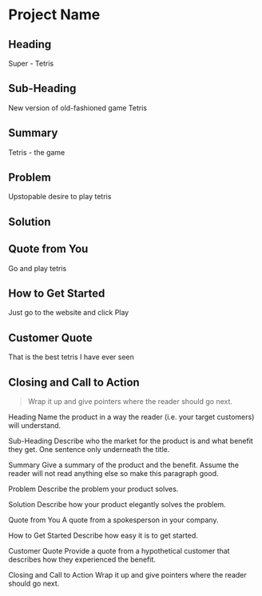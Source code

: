 # Project Name #

<!-- 
> This material was originally posted [here](http://www.quora.com/What-is-Amazons-approach-to-product-development-and-product-management). It is reproduced here for posterities sake.

There is an approach called "working backwards" that is widely used at Amazon. They work backwards from the customer, rather than starting with an idea for a product and trying to bolt customers onto it. While working backwards can be applied to any specific product decision, using this approach is especially important when developing new products or features.

For new initiatives a product manager typically starts by writing an internal press release announcing the finished product. The target audience for the press release is the new/updated product's customers, which can be retail customers or internal users of a tool or technology. Internal press releases are centered around the customer problem, how current solutions (internal or external) fail, and how the new product will blow away existing solutions.

If the benefits listed don't sound very interesting or exciting to customers, then perhaps they're not (and shouldn't be built). Instead, the product manager should keep iterating on the press release until they've come up with benefits that actually sound like benefits. Iterating on a press release is a lot less expensive than iterating on the product itself (and quicker!).

If the press release is more than a page and a half, it is probably too long. Keep it simple. 3-4 sentences for most paragraphs. Cut out the fat. Don't make it into a spec. You can accompany the press release with a FAQ that answers all of the other business or execution questions so the press release can stay focused on what the customer gets. My rule of thumb is that if the press release is hard to write, then the product is probably going to suck. Keep working at it until the outline for each paragraph flows. 

Oh, and I also like to write press-releases in what I call "Oprah-speak" for mainstream consumer products. Imagine you're sitting on Oprah's couch and have just explained the product to her, and then you listen as she explains it to her audience. That's "Oprah-speak", not "Geek-speak".

Once the project moves into development, the press release can be used as a touchstone; a guiding light. The product team can ask themselves, "Are we building what is in the press release?" If they find they're spending time building things that aren't in the press release (overbuilding), they need to ask themselves why. This keeps product development focused on achieving the customer benefits and not building extraneous stuff that takes longer to build, takes resources to maintain, and doesn't provide real customer benefit (at least not enough to warrant inclusion in the press release).
 -->
 
## Heading ##
  Super - Tetris

## Sub-Heading ##
  New version of old-fashioned game Tetris

## Summary ##
  Tetris - the game

## Problem ##
  Upstopable desire to play tetris

## Solution ##
  

## Quote from You ##
  Go and play tetris

## How to Get Started ##
  Just go to the website and click Play

## Customer Quote ##
  That is the best tetris I have ever seen

## Closing and Call to Action ##
  > Wrap it up and give pointers where the reader should go next.

  
Heading
Name the product in a way the reader (i.e. your target customers) will understand.

Sub-Heading
Describe who the market for the product is and what benefit they get. One sentence only underneath the title.

Summary
Give a summary of the product and the benefit. Assume the reader will not read anything else so make this paragraph good.

Problem
Describe the problem your product solves.

Solution
Describe how your product elegantly solves the problem.

Quote from You
A quote from a spokesperson in your company.

How to Get Started
Describe how easy it is to get started.

Customer Quote
Provide a quote from a hypothetical customer that describes how they experienced the benefit.

Closing and Call to Action
Wrap it up and give pointers where the reader should go next.